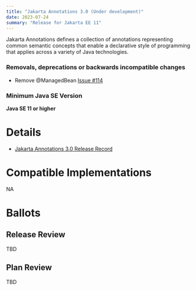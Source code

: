 ```yaml
---
title: "Jakarta Annotations 3.0 (Under development)"
date: 2023-07-24
summary: "Release for Jakarta EE 11"
---
```

Jakarta Annotations defines a collection of annotations representing common semantic concepts that enable a declarative style of programming that applies across a variety of Java technologies.

### Removals, deprecations or backwards incompatible changes
<!-- List here -->
* Remove @ManagedBean [Issue #114](https://github.com/jakartaee/common-annotations-api/issues/114)

### Minimum Java SE Version
<!-- Specify the minimum required Java SE version for this specification -->
**Java SE 11 or higher**

# Details

* [Jakarta Annotations 3.0 Release Record](https://projects.eclipse.org/projects/ee4j.ca/releases/3.0)

# Compatible Implementations

NA

# Ballots

## Release Review

TBD

## Plan Review

TBD
